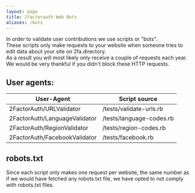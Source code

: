 ```yaml
---
layout: page
title: 2factorauth Web Bots
aliases: /bots
---
```


In order to validate user contributions we use scripts or "bots".  
These scripts only make requests to your website when someone tries to edit data about your site on 2fa.directory.   
As a result you will most likely only receive a couple of requests each year. We would be very thankful if you didn't block these HTTP requests.

## User agents:

|User-Agent|Script source|
|----------|-------------|
|2FactorAuth/URLValidator|/tests/validate-urls.rb|
|2FactorAuth/LanguageValidator|/tests/language-codes.rb|
|2FactorAuth/RegionValidator|/tests/region-codes.rb|
|2FactorAuth/FacebookValidator|/tests/facebook.rb|

## robots.txt

Since each script only makes one request per website, the same number as if we would have fetched any robots.txt file, we have opted to not comply with robots.txt files.
